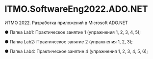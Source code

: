# ITMO.SoftwareEng2022.ADO.NET
ИТМО 2022. Разработка приложений в Microsoft ADO.NET

● Папка Lab1:
Практическое занятие 1 (упражнения 1, 2, 3, 4, 5);

● Папка Lab2:
Практическое занятие 2 (упражнения 1, 2, 3);

● Папка Lab4:
Практическое занятие 4 (упражнения 1, 2, 3, 4, 5, 6);
